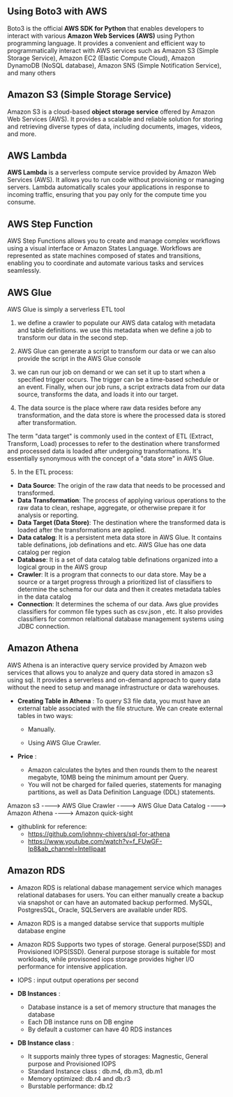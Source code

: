 ## Using Boto3 with AWS

Boto3 is the official **AWS SDK for Python** that enables developers to interact with various **Amazon Web Services (AWS)** using Python programming language. It provides a convenient and efficient way to programmatically interact with AWS services such as Amazon S3 (Simple Storage Service), Amazon EC2 (Elastic Compute Cloud), Amazon DynamoDB (NoSQL database), Amazon SNS (Simple Notification Service), and many others

## Amazon S3 (Simple Storage Service)

Amazon S3 is a cloud-based **object storage service** offered by Amazon Web Services (AWS). It provides a scalable and reliable solution for storing and retrieving diverse types of data, including documents, images, videos, and more.

## AWS Lambda

**AWS Lambda** is a serverless compute service provided by Amazon Web Services (AWS). It allows you to run code without provisioning or managing servers. Lambda automatically scales your applications in response to incoming traffic, ensuring that you pay only for the compute time you consume.

## AWS Step Function

AWS Step Functions allows you to create and manage complex workflows using a visual interface or Amazon States Language. Workflows are represented as state machines composed of states and transitions, enabling you to coordinate and automate various tasks and services seamlessly.

## AWS Glue

AWS Glue is simply a serverless ETL tool
1. we define a crawler to populate our AWS data catalog with metadata and table definitions. we use this metadata when we define a job to transform our data in the second step. 

2. AWS Glue can generate a script to transform our data or we can also provide the script in the AWS Glue console

3. we can run our job on demand or we can set it up to start when a specified trigger occurs. The trigger can be a time-based schedule or an event. Finally, when our job runs, a script extracts data from our data source, transforms the data, and loads it into our target.

4. The data source is the place where raw data resides before any transformation, and the data store is where the processed data is stored after transformation.


The term "data target" is commonly used in the context of ETL (Extract, Transform, Load) processes to refer to the destination where transformed and processed data is loaded after undergoing transformations. It's essentially synonymous with the concept of a "data store" in AWS Glue.

5. In the ETL process:

* **Data Source**: The origin of the raw data that needs to be processed and transformed.
* **Data Transformation**: The process of applying various operations to the raw data to clean, reshape, aggregate, or otherwise prepare it for analysis or reporting.
* **Data Target (Data Store)**: The destination where the transformed data is loaded after the transformations are applied.
* **Data catalog**: It is a persistent meta data store in AWS Glue. It contains table definations, job definations and etc. AWS Glue has one data catalog per region
* **Database**: It is a set of data catalog table definations organized into a logical group in the AWS group
* **Crawler**: It is a program that connects to our data store. May be a source or a target progress through a prioritized list of classifiers to determine the schema for our data and then it creates metadata tables in the data catalog
* **Connection**: It determines the schema of our data. Aws glue provides classifiers for common file types such as csv.json , etc. It also provides classifiers for common relaltional database management systems using JDBC connection.

## Amazon Athena

AWS Athena is an interactive query service provided by Amazon web services that allows you to analyze and query data stored in amazon s3 using sql. It provides a serverless and on-demand approach to query data without the need to setup and manage infrastructure or data warehouses. 

*  **Creating Table in Athena** : To query S3 file data, you must have an external table associated with the file structure. We can create external tables in two ways:
  

	* Manually.

	* Using AWS Glue Crawler.

*  **Price** : 

    * Amazon calculates the bytes and then rounds them to the nearest megabyte, 10MB being the minimum amount per Query.
    * You will not be charged for failed queries, statements for managing partitions, as well as Data Definition Language (DDL) statements.


Amazon s3 ----> AWS Glue Crawler ----> AWS Glue Data Catalog ----> Amazon Athena ----> Amazon quick-sight 

* githublink for reference:
    * https://github.com/johnny-chivers/sql-for-athena
    * https://www.youtube.com/watch?v=f_FUwGF-Ip8&ab_channel=Intellipaat 

## Amazon RDS

* Amazon RDS is relational dabase management service which manages relational databases for users. You can either manually create a backup via snapshot or can have an automated backup performed. MySQL, PostgresSQL, Oracle, SQLServers are available under RDS.
* Amazon RDS is a manged databse service that supports multiple database engine
* Amazon RDS Supports two types of storage. General purpose(SSD) and Provisioned IOPS(SSD). General purpose storage is suitable for most workloads, while provisoned iops storage provides higher I/O performance for intensive application.
* IOPS : input output operations per second

*  **DB Instances** : 

    * Database instance is a set of memory structure that manages the database
    * Each DB instance runs on DB engine
    * By default a customer can have 40 RDS instances

*  **DB Instance class** :
    
    * It supports mainly three types of storages: Magnestic, General purpose and Provisioned IOPS
    * Standard Instance class : db.m4, db.m3, db.m1
    * Memory optimized: db.r4 and db.r3
    * Burstable performance: db.t2
